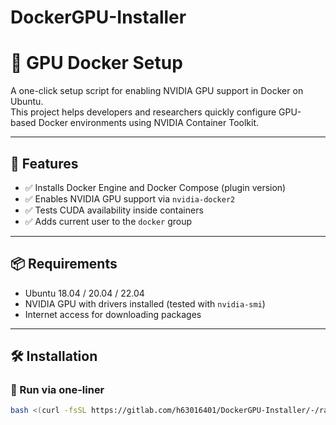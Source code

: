 # DockerGPU-Installer

# 🚀 GPU Docker Setup

A one-click setup script for enabling NVIDIA GPU support in Docker on Ubuntu.  
This project helps developers and researchers quickly configure GPU-based Docker environments using NVIDIA Container Toolkit.

---

## 🧩 Features

- ✅ Installs Docker Engine and Docker Compose (plugin version)
- ✅ Enables NVIDIA GPU support via `nvidia-docker2`
- ✅ Tests CUDA availability inside containers
- ✅ Adds current user to the `docker` group

---

## 📦 Requirements

- Ubuntu 18.04 / 20.04 / 22.04
- NVIDIA GPU with drivers installed (tested with `nvidia-smi`)
- Internet access for downloading packages

---

## 🛠️ Installation

### 🔹 Run via one-liner

```bash
bash <(curl -fsSL https://gitlab.com/h63016401/DockerGPU-Installer/-/raw/main/install_gpu_docker.sh)
